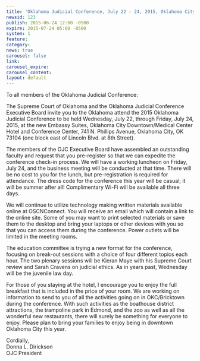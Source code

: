 ```yaml
---
title: 'Oklahoma Judicial Conference, July 22 - 24, 2015, Oklahoma City '
newsid: 123
publish: 2015-06-24 12:00 -0500
expire: 2015-07-24 05:00 -0500
system: 1
feature: 
category: 
news: true
carousel: false
link: 
carousel_expire: 
carousel_content: 
layout: default
---
```

<p>To all members of the Oklahoma Judicial Conference:</p>
<p>The Supreme Court of Oklahoma and the Oklahoma Judicial Conference Executive Board 
    invite you to the Oklahoma attend the 2015 Oklahoma Judicial Conference to be held 
    Wednesday, July 22, through Friday, July 24, 2015, at the new Embassy Suites, 
    Oklahoma City Downtown/Medical Center Hotel and Conference Center, 741 N. Phillips 
    Avenue, Oklahoma City, OK 73104 (one block east of Lincoln Blvd. at 8th Street).</p>
<p>The members of the OJC Executive Board have assembled an outstanding faculty and 
    request that you pre-register so that we can expedite the conference check-in 
    process. We will have a working luncheon on Friday, July 24, and the business meeting 
    will be conducted at that time. There will be no cost to you for the lunch, but 
    pre-registration is required for attendance. The dress code for the conference this 
    year will be casual; it will be summer after all! Complimentary Wi-Fi will be 
    available all three days.</p>
<p>We will continue to utilize technology making written materials available online at 
    OSCNConnect. You will receive an email which will contain a link to the online site. 
    Some of you may want to print selected materials or save them to the desktop and bring 
    your laptops or other devices with you so that you can access them during the 
    conference. Power outlets will be limited in the meeting rooms.</p>
<p>The education committee is trying a new format for the conference, focusing on break-out 
    sessions with a choice of four different topics each hour. The two plenary sessions 
    will be Kieran Maye with his Supreme Court review and Sarah Cravens on judicial ethics. 
    As in years past, Wednesday will be the juvenile law day.</p>
<p>For those of you staying at the hotel, I encourage you to enjoy the full breakfast that 
    is included in the price of your room. We are working on information to send to you of 
    all the activities going on in OKC/Bricktown during the conference. With such activities 
    as the boathouse district attractions, the trampoline park in Edmond, and the zoo as 
    well as all the wonderful new restaurants, there will surely be something for everyone 
    to enjoy. Please plan to bring your families to enjoy being in downtown Oklahoma City 
    this year.</p>
<p>Cordially, <br />
   Donna L. Dirickson <br />
   OJC President</p>